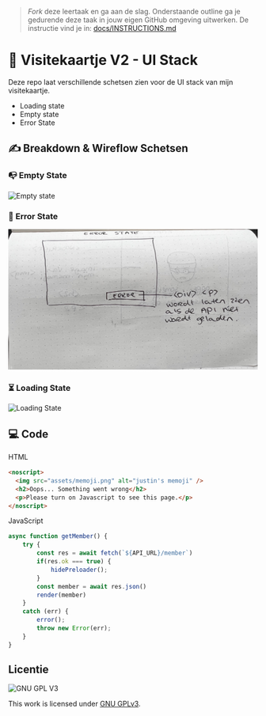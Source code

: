 > _Fork_ deze leertaak en ga aan de slag. Onderstaande outline ga je gedurende deze taak in jouw eigen GitHub omgeving uitwerken. De instructie vind je in: [docs/INSTRUCTIONS.md](docs/INSTRUCTIONS.md)

# 🚀 Visitekaartje V2 - UI Stack

<!-- Geef je project een titel en schrijf in één zin wat het is -->

Deze repo laat verschillende schetsen zien voor de UI stack van mijn visitekaartje.

- Loading state
- Empty state
- Error State

## ✍️ Breakdown & Wireflow Schetsen

### 📭 Empty State
![Empty state](https://github.com/JustinLung/connect-your-tribe-ui-stack/blob/main/docs/empty-state.png?raw=true)

### 🚫 Error State
![Error state](https://github.com/JustinLung/connect-your-tribe-ui-stack/blob/main/docs/error-state.png?raw=true)

### ⏳ Loading State
![Loading State](https://github.com/JustinLung/connect-your-tribe-ui-stack/blob/main/docs/loading-state.png?raw=true)

## 💻 Code

<!-- Leg de code uit die je gebruikt om de verschillende states van de UI-Stack te tonen -->

HTML

```html
<noscript>
  <img src="assets/memoji.png" alt="justin's memoji" />
  <h2>Oops... Something went wrong</h2>
  <p>Please turn on Javascript to see this page.</p>
</noscript>
```

JavaScript

```js
async function getMember() {
    try {
        const res = await fetch(`${API_URL}/member`)
        if(res.ok === true) {
            hidePreloader();
        }
        const member = await res.json()
        render(member)
    }
    catch (err) {
        error();
        throw new Error(err);
    }
}
```

## Licentie

![GNU GPL V3](https://www.gnu.org/graphics/gplv3-127x51.png)

This work is licensed under [GNU GPLv3](./LICENSE).
